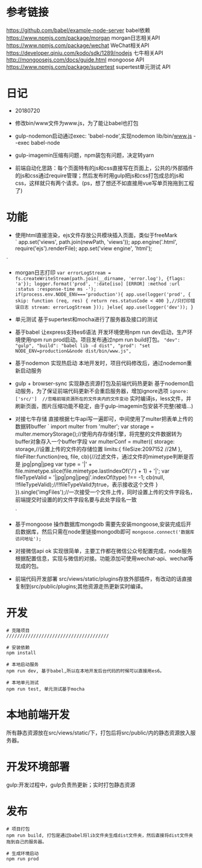 # 参考链接
 https://github.com/babel/example-node-server  babel依赖
 https://www.npmjs.com/package/morgan  morgan日志相关API
 https://www.npmjs.com/package/wechat  WeChat相关API
 https://developer.qiniu.com/kodo/sdk/1289/nodejs  七牛相关API
 http://mongoosejs.com/docs/guide.html  mongoose API
 https://www.npmjs.com/package/supertest  supertest单元测试 API
# 日记
 - 20180720
  - 修改bin/www文件为www.js，为了能让babel也打包

  - gulp-nodemon启动通过exec: 'babel-node',实现nodemon lib/bin/www.js --exec babel-node

  - gulp-imagemin压缩有问题，npm装包有问题，决定转yarn

  - 前端自动化思路：每个页面特有的js和css直接写在页面上，公共的/外部插件的js和css通过require管理；然后发布时用gulp把js和css打包成总的js和css，这样就只有两个请求。(ps，想了想还不如直接用vue写单页拖拖到工程了)

# 功能
 * 使用html直接渲染，ejs文件存放公共模块插入页面，类似于freeMark  
 `
	app.set('views', path.join(newPath, 'views'));
	app.engine('.html', require('ejs').renderFile);
	app.set('view engine', 'html');

 `
 * morgan日志打印
 `
 	var errorLogStream = fs.createWriteStream(path.join(__dirname, 'error.log'), {flags: 'a'});
 	logger.format('prod', ':date[iso] [ERROR] :method :url :status :response-time ms -');
 	if(process.env.NODE_ENV==='production'){
 	  app.use(logger('prod', {
 	    skip: function (req, res) { return res.statusCode < 400 },//只打印错误日志
 	    stream: errorLogStream
 	  }));
 	}else{
 	  app.use(logger('dev'));
 	}
 `
 * 单元测试
   基于supertest和mocha进行了服务器及接口的测试
 * 基于babel 让express支持es6语法
   开发环境使用npm run dev启动，生产环境使用npm run prod启动。项目发布通过npm run build打包。
 `
	"dev": "gulp",
	"build": "babel lib -d dist",
	"prod": "set NODE_ENV=production&&node dist/bin/www.js",
 `
 * 基于nodemon 实现热启动
   本地开发时，项目代码修改后，通过nodemon重新启动服务
 * gulp + browser-sync 实现静态资源打包及前端代码热更新
   基于nodemon启动服务，为了保证前端代码更新不会重启服务器，增加ignore选项
   `
   	 ignore:['src/']  //忽略前端资源所在的文件夹内的文件变动
   `
   实时编译js，less文件，并刷新页面，图片压缩功能不稳定，由于gulp-imagemin包安装不完整(被墙...)
 * 对接七牛存储
   直接根据七牛api写一遍即可，中间使用了multer把表单上传的数据转buffer
   `
   		import multer from 'multer';
		var storage = multer.memoryStorage();//使用内存存储引擎，将完整的文件数据转为buffer对象存入一个buffer字段
		var multerConf = multer({
		    storage: storage,//设置上传的文件的存储位置
		    limits:{
		        fileSize:2097152 //2M
		    },
		    fileFilter:function(req, file, cb){//过滤文件，通过文件的mimetype判断是否是 jpg|png|jpeg 
		        var type = '|' + file.mimetype.slice(file.mimetype.lastIndexOf('/') + 1) + '|';
		        var fileTypeValid = '|jpg|png|jpeg|'.indexOf(type) !== -1;
		        cb(null, !!fileTypeValid);//!!fileTypeValid为true，表示接收这个文件
		    }
		}).single('imgFiles');//一次接受一个文件上传，同时设置上传的文件字段名，前端提交时设置的的文件字段名要与此处字段名一致

   `
 * 基于mongoose 操作数据库mongodb
 	需要先安装mongoose,安装完成后开启数据库，然后只需在node里链接mongodb即可
 	`
		mongoose.connect('数据库访问地址');
 	`
 * 对接微信api ok
   实现很简单，主要工作都在微信公众号配置完成，node服务根据配置信息，实现与微信的对接。功能添加可使用wechat-api、wechat等现成的包。
 * 前端代码开发部署
   src/views/static/plugins存放外部插件，有改动的话直接复制到src/public/plugins;其他资源走热更新实时编译。

# 开发

	# 克隆项目
	//////////////////////////////////////

	# 安装依赖
	npm install

	# 本地启动服务
	npm run dev, 基于babel,所以在本地开发后台代码的时候可以直接用es6。
	
	# 本地单元测试
	npm run test, 单元测试基于mocha

# 本地前端开发
 所有静态资源放在src/views/static/下，打包后将src/public/内的静态资源放入服务器。

# 开发环境部署
 gulp:开发过程中，gulp负责热更新；实时打包静态资源

# 发布

	# 项目打包
	npm run build, 打包是通过babel将lib文件夹生成dist文件夹，然后直接将dist文件夹拖到自己的服务器。

	# 生成环境启动
	npm run prod
